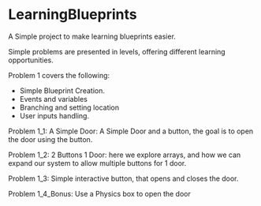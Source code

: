 # LearningBlueprints
A Simple project to make learning blueprints easier.

Simple problems are presented in levels, offering different learning opportunities.

Problem 1 covers the following:
- Simple Blueprint Creation.
- Events and variables
- Branching and setting location
- User inputs handling.

Problem 1_1: A Simple Door: A Simple Door and a button, the goal is to open the door using the button.

Problem 1_2: 2 Buttons 1 Door: here we explore arrays, and how we can expand our system to allow multiple buttons for 1 door.

Problem 1_3: Simple interactive button, that opens and closes the door.

Problem 1_4_Bonus: Use a Physics box to open the door
